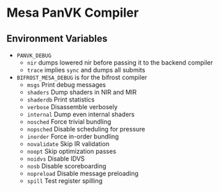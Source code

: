 Mesa PanVK Compiler
===================

## Environment Variables

- `PANVK_DEBUG`
  - `nir` dumps lowered nir before passing it to the backend compiler
  - `trace` implies `sync` and dumps all submits
- `BIFROST_MESA_DEBUG` is for the bifrost compiler
  - `msgs` Print debug messages
  - `shaders` Dump shaders in NIR and MIR
  - `shaderdb` Print statistics
  - `verbose` Disassemble verbosely
  - `internal` Dump even internal shaders
  - `nosched` Force trivial bundling
  - `nopsched` Disable scheduling for pressure
  - `inorder` Force in-order bundling
  - `novalidate` Skip IR validation
  - `noopt` Skip optimization passes
  - `noidvs` Disable IDVS
  - `nosb` Disable scoreboarding
  - `nopreload` Disable message preloading
  - `spill` Test register spilling
